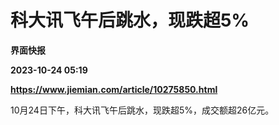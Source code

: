 # 科大讯飞午后跳水，现跌超5%
**界面快报**

**2023-10-24 05:19**

**https://www.jiemian.com/article/10275850.html**

10月24日下午，科大讯飞午后跳水，现跌超5%，成交额超26亿元。